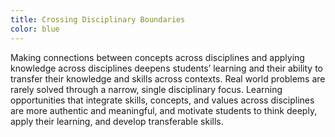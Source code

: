 ```yaml
---
title: Crossing Disciplinary Boundaries
color: blue
---
```


Making connections between concepts across disciplines and applying knowledge across disciplines deepens students’ learning and their ability to transfer their knowledge and skills across contexts. Real world problems are rarely solved through a narrow, single disciplinary focus. Learning opportunities that integrate skills, concepts, and values across disciplines are more authentic and meaningful, and motivate students to think deeply, apply their learning, and develop transferable skills.
